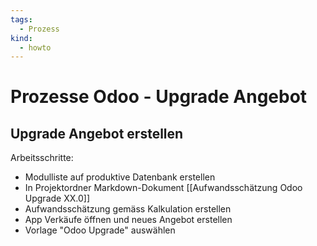 ```yaml
---
tags:
  - Prozess
kind:
  - howto
---
```

# Prozesse Odoo - Upgrade Angebot

## Upgrade Angebot erstellen

Arbeitsschritte:
* Modulliste auf produktive Datenbank erstellen
* In Projektordner Markdown-Dokument [[Aufwandsschätzung Odoo Upgrade XX.0]]
* Aufwandsschätzung gemäss Kalkulation erstellen
* App Verkäufe öffnen und neues Angebot erstellen
* Vorlage "Odoo Upgrade" auswählen
